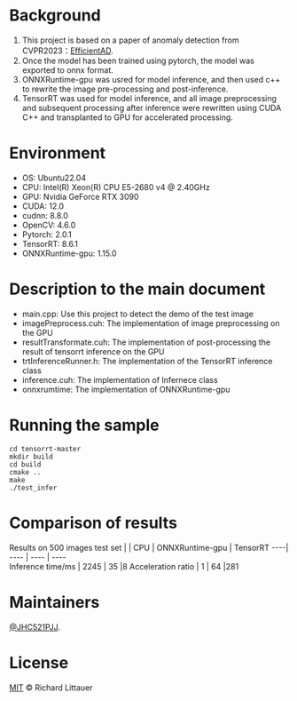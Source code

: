 # Background
1. This project is based on a paper of anomaly detection from CVPR2023：[EfficientAD](https://arxiv.org/abs/2303.14535).
2. Once the model has been trained using pytorch, the model was exported to onnx format.
3. ONNXRuntime-gpu was usred for model inference, and then used c++ to rewrite the image pre-processing and post-inference.
4. TensorRT was used for model inference, and all image preprocessing and subsequent processing after inference were rewritten using CUDA C++ and transplanted to GPU for accelerated processing.
# Environment
* OS: Ubuntu22.04
* CPU: Intel(R) Xeon(R) CPU E5-2680 v4 @ 2.40GHz
* GPU: Nvidia GeForce RTX 3090
* CUDA: 12.0
* cudnn: 8.8.0
* OpenCV: 4.6.0
* Pytorch: 2.0.1
* TensorRT: 8.6.1
* ONNXRuntime-gpu: 1.15.0
# Description to the main document
* main.cpp:               Use this project to detect the demo of the test image
* imagePreprocess.cuh:    The implementation of image preprocessing on the GPU
* resultTransformate.cuh: The implementation of post-processing the result of tensorrt inference on the GPU
* trtInferenceRunner.h:   The implementation of the TensorRT inference class
* inference.cuh:          The implementation of Infernece class
* onnxrumtime:            The implementation of ONNXRuntime-gpu
# Running the sample
```
cd tensorrt-master
mkdir build
cd build
cmake ..
make
./test_infer
```
# Comparison of results
Results on 500 images test set
| | CPU  | ONNXRuntime-gpu  | TensorRT
----| ---- | ---- | ----  
 Inference time/ms  | 2245 | 35 |8
 Acceleration ratio  | 1 | 64 |281
 
# Maintainers
[@JHC521PJJ](https://github.com/JHC521PJJ).
# License
[MIT](LICENSE) © Richard Littauer
